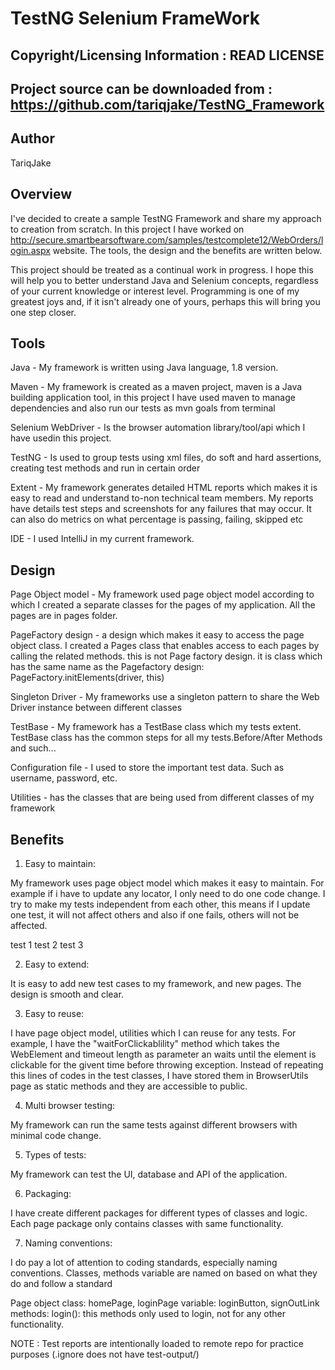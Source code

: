 TestNG Selenium FrameWork
============================

Copyright/Licensing Information : READ LICENSE
---
Project source can be downloaded from : https://github.com/tariqjake/TestNG_Framework
----
Author
--------
TariqJake

Overview
--------

 I've decided to create a sample TestNG Framework and share my approach to creation from scratch. In this project I have worked on http://secure.smartbearsoftware.com/samples/testcomplete12/WebOrders/login.aspx website. The tools, the design and the benefits are written below.

 This project should be treated as a continual work in progress. I hope this will help you to better understand Java and Selenium concepts, regardless of your current knowledge or interest level. Programming is one of my greatest joys and, if it isn't already one of yours, perhaps this will bring you one step closer.





Tools
-------

Java - My framework is written using Java language, 1.8 version.

Maven - My framework is created as a maven project, maven is a Java building application tool, in this project I have used maven to manage dependencies and also run our tests as mvn goals from terminal

Selenium WebDriver - Is the browser automation library/tool/api  which I have usedin this project.

TestNG - Is used to group tests using xml files, do soft and hard assertions, creating test methods and run in certain order

Extent - My framework generates detailed HTML reports which makes it is easy to read and understand to-non technical team members. My reports have details test steps and screenshots for any failures that may occur. It can also do metrics on what percentage is passing, failing, skipped etc

IDE - I used IntelliJ in my current framework.




Design
-------

Page Object model - My framework used page object model according to which I created a separate classes for the pages of my application. All the pages are in pages folder.

PageFactory design - a design which makes it easy to access the page object class. I created a Pages class that enables access to each pages by calling the related methods.
this is not Page factory design. it is class which has the same name as the Pagefactory design:
PageFactory.initElements(driver, this)

Singleton Driver - My frameworks use a singleton pattern to share the Web Driver instance between different classes

TestBase - My framework has a TestBase class which my tests extent. TestBase class has the common steps for all my tests.Before/After Methods and such...

Configuration file - I used to store the important test data. Such as username, password, etc.

Utilities - has the classes that are being used from different classes of my framework




Benefits
-------

1) Easy to maintain:

My framework uses page object model which makes it easy to maintain. For example if i have to update any locator, I only need to do one code change.
I try to make my tests independent from each other, this means if I update one test, it will not affect others and also if one fails, others will not be affected.

test 1
test 2
test 3

2) Easy to extend:

It is easy to add new test cases to my framework, and new pages. The design is smooth and clear.

3) Easy to reuse:

I have page object model, utilities which I can reuse for any tests. For example, I have the "waitForClickablility" method which takes the WebElement and timeout length as parameter an waits until the element is clickable for the givent time before throwing exception. Instead of repeating this lines of codes in the test classes, I have stored them in BrowserUtils page as static methods and they are accessible to public.

4) Multi browser testing:

My framework can run the same tests against different browsers with minimal code change.

5) Types of tests:

My framework can test the UI, database and API of the application.

6) Packaging:

I have create different packages for different types of classes and logic. Each page package only contains classes with same functionality.

7) Naming conventions:

I do pay a lot of attention to coding standards, especially naming conventions. Classes, methods variable are named on based on what they do and follow a standard

Page object class:
homePage, loginPage
variable: loginButton, signOutLink
methods: login(): this methods only used to login, not for any other functionality.



NOTE : Test reports are intentionally loaded to remote repo for practice purposes
(.ignore does not have test-output/)
